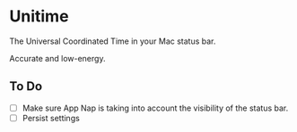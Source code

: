 # Unitime

The Universal Coordinated Time in your Mac status bar.

Accurate and low-energy.

## To Do

- [ ] Make sure App Nap is taking into account the visibility of the status bar.
- [ ] Persist settings
